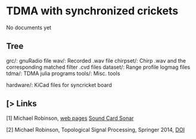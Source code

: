 # TDMA with synchronized crickets

No documents yet

## Tree

grc/: gnuRadio file
wav/: Recorded .wav file
chirpset/: Chirp .wav and the corresponding matched filter .cvd files
dataset/: Range profile logmag files
tdma/: TDMA julia programs
tools/: Misc. tools

hardware/: KiCad files for syncricket board

[> Links
-------------

[1] Michael Robinson, [web pages](https://www.drmichaelrobinson.net/research.html)
[Sound Card Sonar](https://www.drmichaelrobinson.net/demos.html#sonar)

[2] Michael Robinson, Topological Signal Processing, Springer 2014, [DOI](https://doi.org/10.1007/978-3-642-36104-3)
